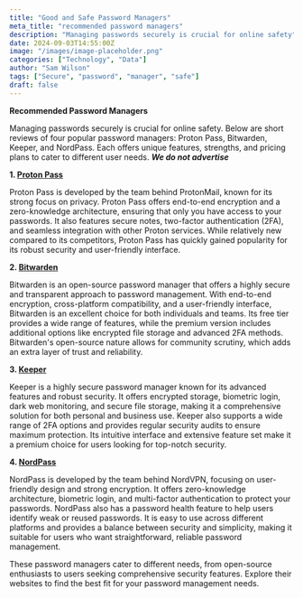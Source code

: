 ```yaml
---
title: "Good and Safe Password Managers"
meta_title: "recommended password managers"
description: "Managing passwords securely is crucial for online safety"
date: 2024-09-03T14:55:00Z
image: "/images/image-placeholder.png"
categories: ["Technology", "Data"]
author: "Sam Wilson"
tags: ["Secure", "password", "manager", "safe"]
draft: false
---
```


**Recommended Password Managers**

Managing passwords securely is crucial for online safety. Below are short reviews of four popular password managers: Proton Pass, Bitwarden, Keeper, and NordPass. Each offers unique features, strengths, and pricing plans to cater to different user needs. ***We do not advertise***

**1. [Proton Pass](https://proton.me/pass)**

Proton Pass is developed by the team behind ProtonMail, known for its strong focus on privacy. Proton Pass offers end-to-end encryption and a zero-knowledge architecture, ensuring that only you have access to your passwords. It also features secure notes, two-factor authentication (2FA), and seamless integration with other Proton services. While relatively new compared to its competitors, Proton Pass has quickly gained popularity for its robust security and user-friendly interface.

**2. [Bitwarden](https://bitwarden.com/)**

Bitwarden is an open-source password manager that offers a highly secure and transparent approach to password management. With end-to-end encryption, cross-platform compatibility, and a user-friendly interface, Bitwarden is an excellent choice for both individuals and teams. Its free tier provides a wide range of features, while the premium version includes additional options like encrypted file storage and advanced 2FA methods. Bitwarden's open-source nature allows for community scrutiny, which adds an extra layer of trust and reliability.

**3. [Keeper](https://keepersecurity.com/)**

Keeper is a highly secure password manager known for its advanced features and robust security. It offers encrypted storage, biometric login, dark web monitoring, and secure file storage, making it a comprehensive solution for both personal and business use. Keeper also supports a wide range of 2FA options and provides regular security audits to ensure maximum protection. Its intuitive interface and extensive feature set make it a premium choice for users looking for top-notch security.

**4. [NordPass](https://nordpass.com/)**

NordPass is developed by the team behind NordVPN, focusing on user-friendly design and strong encryption. It offers zero-knowledge architecture, biometric login, and multi-factor authentication to protect your passwords. NordPass also has a password health feature to help users identify weak or reused passwords. It is easy to use across different platforms and provides a balance between security and simplicity, making it suitable for users who want straightforward, reliable password management.


These password managers cater to different needs, from open-source enthusiasts to users seeking comprehensive security features. Explore their websites to find the best fit for your password management needs.
